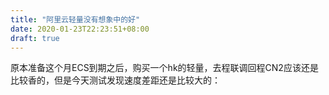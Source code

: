 ```yaml
---
title: "阿里云轻量没有想象中的好"
date: 2020-01-23T22:23:51+08:00
draft: true
---
```

原本准备这个月ECS到期之后，购买一个hk的轻量，去程联调回程CN2应该还是比较香的，但是今天测试发现速度差距还是比较大的：
